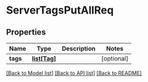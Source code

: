 # ServerTagsPutAllReq

## Properties
Name | Type | Description | Notes
------------ | ------------- | ------------- | -------------
**tags** | [**list[Tag]**](Tag.md) |  | [optional] 

[[Back to Model list]](../README.md#documentation-for-models) [[Back to API list]](../README.md#documentation-for-api-endpoints) [[Back to README]](../README.md)


